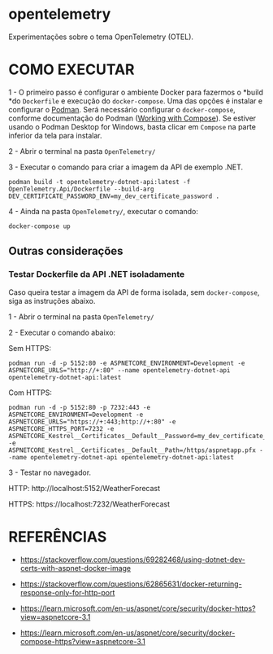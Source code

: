 # opentelemetry

Experimentações sobre o tema OpenTelemetry (OTEL).



# COMO EXECUTAR

1 - O primeiro passo é configurar o ambiente Docker para fazermos o *build *do `Dockerfile` e execução do `docker-compose`. Uma das opções é instalar e configurar o [Podman](https://podman.io/). Será necessário configurar o `docker-compose`, conforme documentação do Podman ([Working with Compose](https://podman-desktop.io/docs/compose)). Se estiver usando o Podman Desktop for Windows, basta clicar em `Compose` na parte inferior da tela para instalar.

2 - Abrir o terminal na pasta `OpenTelemetry/`

3 - Executar o comando para criar a imagem da API de exemplo .NET.

```shell
podman build -t opentelemetry-dotnet-api:latest -f OpenTelemetry.Api/Dockerfile --build-arg DEV_CERTIFICATE_PASSWORD_ENV=my_dev_certificate_password .
```

4 - Ainda na pasta `OpenTelemetry/`, executar o comando:

```shell
docker-compose up
```



## Outras considerações

### Testar Dockerfile da API .NET isoladamente

Caso queira testar a imagem da API de forma isolada, sem `docker-compose`, siga as instruções abaixo.

1 - Abrir o terminal na pasta `OpenTelemetry/`

2 - Executar o comando abaixo:

Sem HTTPS:

```shell
podman run -d -p 5152:80 -e ASPNETCORE_ENVIRONMENT=Development -e ASPNETCORE_URLS="http://+:80" --name opentelemetry-dotnet-api opentelemetry-dotnet-api:latest
```

Com HTTPS:

```shell
podman run -d -p 5152:80 -p 7232:443 -e ASPNETCORE_ENVIRONMENT=Development -e ASPNETCORE_URLS="https://+:443;http://+:80" -e ASPNETCORE_HTTPS_PORT=7232 -e ASPNETCORE_Kestrel__Certificates__Default__Password=my_dev_certificate_password -e ASPNETCORE_Kestrel__Certificates__Default__Path=/https/aspnetapp.pfx --name opentelemetry-dotnet-api opentelemetry-dotnet-api:latest
```



3 - Testar no navegador.

HTTP: http://localhost:5152/WeatherForecast

HTTPS: https://localhost:7232/WeatherForecast



# REFERÊNCIAS



- https://stackoverflow.com/questions/69282468/using-dotnet-dev-certs-with-aspnet-docker-image

- https://stackoverflow.com/questions/62865631/docker-returning-response-only-for-http-port

- https://learn.microsoft.com/en-us/aspnet/core/security/docker-https?view=aspnetcore-3.1

- https://learn.microsoft.com/en-us/aspnet/core/security/docker-compose-https?view=aspnetcore-3.1
